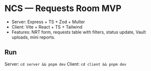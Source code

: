 # NCS — Requests Room MVP

- Server: Express + TS + Zod + Multer
- Client: Vite + React + TS + Tailwind
- Features: NRT form, requests table with filters, status update, Vault uploads, mini reports.

## Run
Server: `cd server && pnpm dev`
Client: `cd client && pnpm dev`
